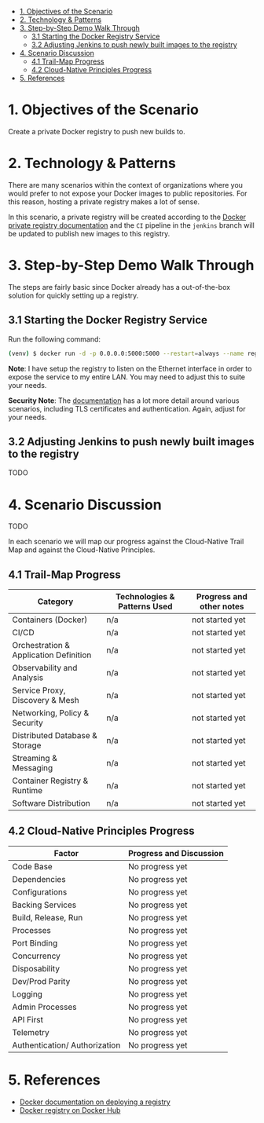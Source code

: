 
- [1. Objectives of the Scenario](#1-objectives-of-the-scenario)
- [2. Technology & Patterns](#2-technology--patterns)
- [3. Step-by-Step Demo Walk Through](#3-step-by-step-demo-walk-through)
  - [3.1 Starting the Docker Registry Service](#31-starting-the-docker-registry-service)
  - [3.2 Adjusting Jenkins to push newly built images to the registry](#32-adjusting-jenkins-to-push-newly-built-images-to-the-registry)
- [4. Scenario Discussion](#4-scenario-discussion)
  - [4.1 Trail-Map Progress](#41-trail-map-progress)
  - [4.2 Cloud-Native Principles Progress](#42-cloud-native-principles-progress)
- [5. References](#5-references)

# 1. Objectives of the Scenario

Create a private Docker registry to push new builds to.

# 2. Technology & Patterns

There are many scenarios within the context of organizations where you would prefer to not expose your Docker images to public repositories. For this reason, hosting a private registry makes a lot of sense.

In this scenario, a private registry will be created according to the [Docker private registry documentation](https://docs.docker.com/registry/deploying/) and the `CI` pipeline in the `jenkins` branch will be updated to publish new images to this registry.

# 3. Step-by-Step Demo Walk Through

The steps are fairly basic since Docker already has a out-of-the-box solution for quickly setting up a registry.

## 3.1 Starting the Docker Registry Service

Run the following command:

```bash
(venv) $ docker run -d -p 0.0.0.0:5000:5000 --restart=always --name registry registry:2
```

__Note__: I have setup the registry to listen on the Ethernet interface in order to expose the service to my entire LAN. You may need to adjust this to suite your needs.

__Security Note__: The [documentation](https://docs.docker.com/registry/deploying/) has a lot more detail around various scenarios, including TLS certificates and authentication. Again, adjust for your needs.

## 3.2 Adjusting Jenkins to push newly built images to the registry

TODO

# 4. Scenario Discussion

TODO

In each scenario we will map our progress against the Cloud-Native Trail Map and against the Cloud-Native Principles.

## 4.1 Trail-Map Progress

| Category                               | Technologies & Patterns Used | Progress and other notes |
|----------------------------------------|------------------------------|--------------------------|
| Containers (Docker)                    | n/a                          | not started yet          |
| CI/CD                                  | n/a                          | not started yet          |
| Orchestration & Application Definition | n/a                          | not started yet          |
| Observability and Analysis             | n/a                          | not started yet          |
| Service Proxy, Discovery & Mesh        | n/a                          | not started yet          |
| Networking, Policy & Security          | n/a                          | not started yet          |
| Distributed Database & Storage         | n/a                          | not started yet          |
| Streaming & Messaging                  | n/a                          | not started yet          |
| Container Registry & Runtime           | n/a                          | not started yet          |
| Software Distribution                  | n/a                          | not started yet          |

## 4.2 Cloud-Native Principles Progress

| Factor                        | Progress and Discussion |
|-------------------------------|-------------------------|
| Code Base                     | No progress yet         |
| Dependencies                  | No progress yet         |
| Configurations                | No progress yet         |
| Backing Services              | No progress yet         |
| Build, Release, Run           | No progress yet         |
| Processes                     | No progress yet         |
| Port Binding                  | No progress yet         |
| Concurrency                   | No progress yet         |
| Disposability                 | No progress yet         |
| Dev/Prod Parity               | No progress yet         |
| Logging                       | No progress yet         |
| Admin Processes               | No progress yet         |
| API First                     | No progress yet         |
| Telemetry                     | No progress yet         |
| Authentication/ Authorization | No progress yet         |

# 5. References

* [Docker documentation on deploying a registry](https://docs.docker.com/registry/deploying/)
* [Docker registry on Docker Hub](https://hub.docker.com/_/registry)